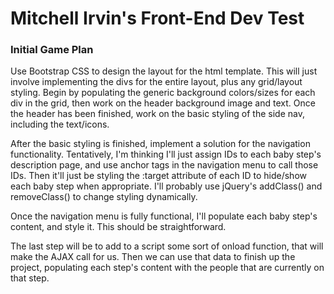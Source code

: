 # Mitchell Irvin's Front-End Dev Test

### Initial Game Plan
Use Bootstrap CSS to design the layout for the html template. This will just involve implementing the divs for the entire layout, plus any grid/layout styling.
Begin by populating the generic background colors/sizes for each div in the grid, then work on the header background image and text.
Once the header has been finished, work on the basic styling of the side nav, including the text/icons.

After the basic styling is finished, implement a solution for the navigation functionality. Tentatively, I'm thinking I'll just assign IDs to each baby step's description page, and use
anchor tags in the navigation menu to call those IDs. Then it'll just be styling the :target attribute of each ID to hide/show each baby step when appropriate. I'll probably use jQuery's
addClass() and removeClass() to change styling dynamically.

Once the navigation menu is fully functional, I'll populate each baby step's content, and style it. This should be straightforward.

The last step will be to add to a script some sort of onload function, that will make the AJAX call for us. Then we can use that data to finish up the project,
populating each step's content with the people that are currently on that step. 

